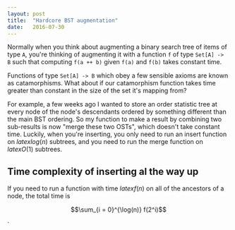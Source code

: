 ```yaml
---
layout: post
title:  "Hardcore BST augmentation"
date:   2016-07-30
---
```


Normally when you think about augmenting a binary search tree of items of type `A`, you're thinking of augmenting it with a function `f` of type `Set[A] -> B` such that computing `f(a ++ b)` given `f(a)` and `f(b)` takes constant time.

Functions of type `Set[A] -> B` which obey a few sensible axioms are known as catamorphisms. What about if our catamorphism function takes time greater than constant in the size of the set it's mapping from?

For example, a few weeks ago I wanted to store an order statistic tree at every node of the node's descendants ordered by something different than the main BST ordering. So my function to make a result by combining two sub-results is now "merge these two OSTs", which doesn't take constant time. Luckily, when you're inserting, you only need to run an insert function on $latex log(n)$ subtrees, and you need to run the merge function on $latex O(1)$ subtrees.

## Time complexity of inserting al the way up

If you need to run a function with time $latex f(n)$ on all of the ancestors of a node, the total time is

$$\sum_{i = 0}^{\log(n)} f(2^i)$$.



